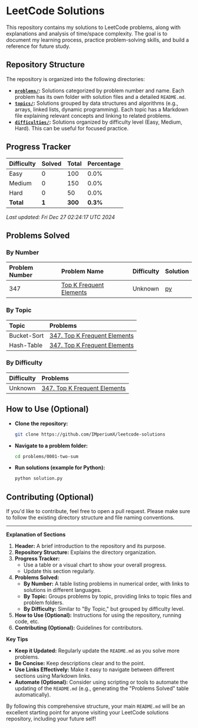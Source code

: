 # LeetCode Solutions

This repository contains my solutions to LeetCode problems, along with explanations and analysis of time/space complexity. The goal is to document my learning process, practice problem-solving skills, and build a reference for future study.

## Repository Structure

The repository is organized into the following directories:

-   **[`problems/`](problems/):** Solutions categorized by problem number and name. Each problem has its own folder with solution files and a detailed `README.md`.
-   **[`topics/`](topics/):** Solutions grouped by data structures and algorithms (e.g., arrays, linked lists, dynamic programming). Each topic has a Markdown file explaining relevant concepts and linking to related problems.
-   **[`difficulties/`](difficulties/):** Solutions organized by difficulty level (Easy, Medium, Hard). This can be useful for focused practice.

## Progress Tracker

| Difficulty | Solved | Total | Percentage |
| :--------- | :----- | :---- | :--------- |
| Easy | 0 | 100 | 0.0% |
| Medium | 0 | 150 | 0.0% |
| Hard | 0 | 50 | 0.0% |
| **Total** | **1** | **300** | **0.3%** |

_Last updated: Fri Dec 27 02:24:17 UTC 2024_

## Problems Solved

### By Number

| Problem Number | Problem Name | Difficulty | Solution |
| :------------- | :----------- | :--------- | :------- |
| 347 | [Top K Frequent Elements](https://leetcode.com/problems/top-k-frequent-elements/) | Unknown | [py](problems/0347-top-k-frequent-elements/solution.py) |

### By Topic

| Topic | Problems |
| :---- | :------- |
| Bucket-Sort | [347. Top K Frequent Elements](https://leetcode.com/problems/top-k-frequent-elements/) |
| Hash-Table | [347. Top K Frequent Elements](https://leetcode.com/problems/top-k-frequent-elements/) |

### By Difficulty

| Difficulty | Problems |
| :--------- | :------- |
| Unknown | [347. Top K Frequent Elements](https://leetcode.com/problems/top-k-frequent-elements/) |

## How to Use (Optional)

-   **Clone the repository:**
    ```bash
    git clone https://github.com/IMperiumX/leetcode-solutions
    ```
-   **Navigate to a problem folder:**
    ```bash
    cd problems/0001-two-sum
    ```
-   **Run solutions (example for Python):**
    ```bash
    python solution.py
    ```

## Contributing (Optional)

If you'd like to contribute, feel free to open a pull request. Please make sure to follow the existing directory structure and file naming conventions.

---

**Explanation of Sections**

1. **Header:** A brief introduction to the repository and its purpose.
2. **Repository Structure:** Explains the directory organization.
3. **Progress Tracker:**
    -   Use a table or a visual chart to show your overall progress.
    -   Update this section regularly.
4. **Problems Solved:**
    -   **By Number:** A table listing problems in numerical order, with links to solutions in different languages.
    -   **By Topic:** Groups problems by topic, providing links to topic files and problem folders.
    -   **By Difficulty:** Similar to "By Topic," but grouped by difficulty level.
5. **How to Use (Optional):** Instructions for using the repository, running code, etc.
6. **Contributing (Optional):** Guidelines for contributors.

**Key Tips**

-   **Keep it Updated:** Regularly update the `README.md` as you solve more problems.
-   **Be Concise:** Keep descriptions clear and to the point.
-   **Use Links Effectively:** Make it easy to navigate between different sections using Markdown links.
-   **Automate (Optional):** Consider using scripting or tools to automate the updating of the `README.md` (e.g., generating the "Problems Solved" table automatically).

By following this comprehensive structure, your main `README.md` will be an excellent starting point for anyone visiting your LeetCode solutions repository, including your future self!
